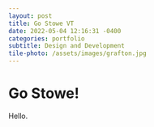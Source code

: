 ```yaml
---
layout: post
title: Go Stowe VT
date: 2022-05-04 12:16:31 -0400
categories: portfolio
subtitle: Design and Development
tile-photo: /assets/images/grafton.jpg
---
```


# Go Stowe!

Hello.